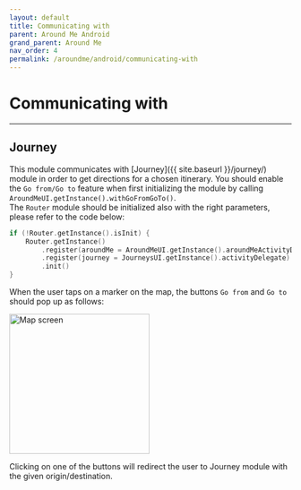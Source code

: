 ```yaml
---
layout: default
title: Communicating with
parent: Around Me Android
grand_parent: Around Me
nav_order: 4
permalink: /aroundme/android/communicating-with
---
```


# Communicating with

---

## Journey

This module communicates with [Journey]({{ site.baseurl }}/journey/) module in order to get directions for a chosen itinerary. You should enable the `Go from/Go to` feature when first initializing the module by calling `AroundMeUI.getInstance().withGoFromGoTo()`.\
The `Router` module should be initialized also with the right parameters, please refer to the code below:

```kotlin
if (!Router.getInstance().isInit) {
    Router.getInstance()
        .register(aroundMe = AroundMeUI.getInstance().aroundMeActivityDelegate)
        .register(journey = JourneysUI.getInstance().activityDelegate)
        .init()
}
```

When the user taps on a marker on the map, the buttons `Go from` and `Go to` should pop up as follows:

<img src="{{ site.baseurl }}/assets/img/aroundme_android_go_fromto.png" alt="Map screen" width="250"/>

Clicking on one of the buttons will redirect the user to Journey module with the given origin/destination.
